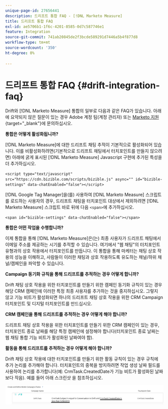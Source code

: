 ```yaml
---
unique-page-id: 27656441
description: 드리프트 통합 FAQ - [!DNL Marketo Measure]
title: 드리프트 통합 FAQ
exl-id: ae5706b1-1f6c-4201-8585-0d7c587746e1
feature: Integration
source-git-commit: 741ab20845de2f3bcde589291d7446a5b4f877d8
workflow-type: tm+mt
source-wordcount: '350'
ht-degree: 0%

---
```


# 드리프트 통합 FAQ {#drift-integration-faq}

Drift와 [!DNL Marketo Measure] 통합의 일부로 다음과 같은 FAQ가 있습니다. 아래에 요약되지 않은 질문이 있는 경우 Adobe 계정 팀(계정 관리자) 또는 [Marketo 지원](https://nation.marketo.com/t5/support/ct-p/Support){target="_blank"}에 문의하십시오.

**통합은 어떻게 활성화됩니까?**

[!DNL Marketo Measure]에 대한 드리프트 채팅 추적이 기본적으로 활성화되어 있습니다. 이를 비활성화하려면(기본적으로 드리프트 채팅에서 터치포인트를 만들지 않으려면) 아래에 굵게 표시된 [!DNL Marketo Measure] Javascript 구현에 추가된 특성을 더 추가하십시오.

`<script type="text/javascript" src="https://cdn.bizible.com/scripts/bizible.js" async="" id="bizible-settings" data-chatEnabled="false"></script>`

[!DNL Google Tag Manager]을(를) 사용하여 [!DNL Marketo Measure] 스크립트를 로드하는 사용자의 경우, 드리프트 채팅을 터치포인트 대상에서 제외하려면 [!DNL Marketo Measure] 스크립트 바로 뒤에 다음 `<span>`에 추가하십시오.

`<span id="bizible-settings" data-chatEnabled="false"></span>`

**통합은 어떤 작업을 수행합니까?**

이제 통합을 통해 [!DNL Marketo Measure]은(는) 최종 사용자가 드리프트 채팅에서 이메일 주소를 제공하는 시기를 추적할 수 있습니다. 여기에서 &quot;웹 채팅&quot;의 터치포인트 유형과의 상호 작용에서 터치포인트를 만듭니다. 이 통합을 통해 마케터는 채팅 상호 작용의 성능을 이해하고, 사람들이 이러한 채팅과 상호 작용하도록 유도하는 채널/하위 채널/캠페인을 파악할 수 있습니다.

**Campaign 동기화 규칙을 통해 드리프트를 추적하는 경우 어떻게 합니까?**

Drift 채팅 상호 작용을 위한 터치포인트를 만들기 위한 캠페인 동기화 규칙이 있는 경우 해당 CRM 캠페인에 이러한 특정 최종 사용자를 추가하는 것을 중지하십시오. 그렇지 않고 기능 비트가 활성화되면 하나의 드리프트 채팅 상호 작용을 위한 CRM Campaign 터치포인트 및 디지털 터치포인트를 만드십시오.

**CRM 캠페인을 통해 드리프트를 추적하는 경우 어떻게 해야 합니까?**

드리프트 채팅 상호 작용을 위한 터치포인트를 만들기 위한 CRM 캠페인이 있는 경우, 터치포인트 종료 날짜를 해당 특정 캠페인에 설정해야 합니다(터치포인트 종료 날짜는 웹 채팅 통합 기능 비트가 활성화된 날짜여야 함).

**활동을 통해 드리프트를 추적하는 경우 어떻게 해야 합니까?**

Drift 채팅 상호 작용에 대한 터치포인트를 만들기 위한 활동 규칙이 있는 경우 규칙에 추가 논리를 추가해야 합니다. 터치포인트의 중복을 방지하려면 작업 생성 날짜 필드를 사용하여 논리를 추가합니다(예: CrmTask.CreatedDate가 기능 비트가 활성화된 날짜보다 작음). 예를 들어 아래 스크린샷 을 참조하십시오.

![](assets/activity-rule-drift.png)
